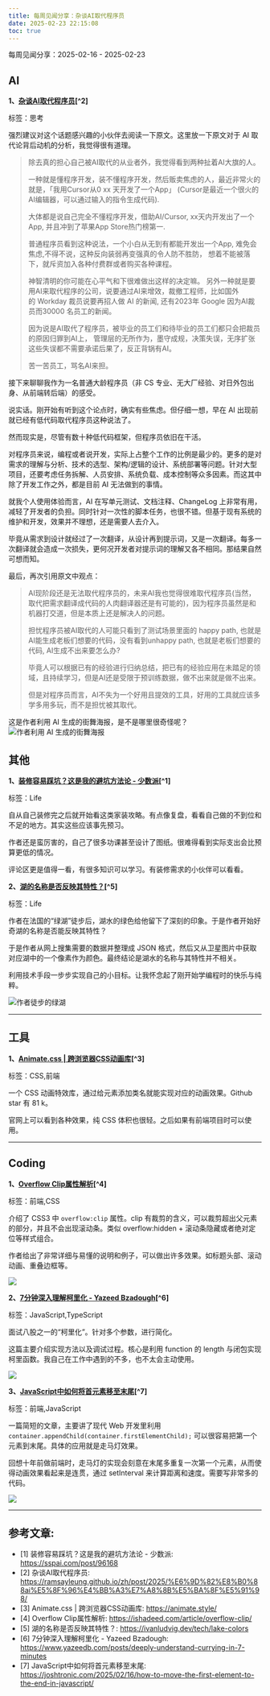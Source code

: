 ```yaml
---
title: 每周见闻分享：杂谈AI取代程序员
date: 2025-02-23 22:15:08
toc: true
---
```


每周见闻分享：2025-02-16 - 2025-02-23

## AI
**1、[杂谈AI取代程序员](https://ramsayleung.github.io/zh/post/2025/%E6%9D%82%E8%B0%88ai%E5%8F%96%E4%BB%A3%E7%A8%8B%E5%BA%8F%E5%91%98/)[^2]**

标签：思考

强烈建议对这个话题感兴趣的小伙伴去阅读一下原文。这里放一下原文对于 AI 取代论背后动机的分析，我觉得很有道理。

>  除去真的担心自己被AI取代的从业者外，我觉得看到两种扯着AI大旗的人。
>
>  一种就是懂程序开发，装不懂程序开发，然后贩卖焦虑的人，最近非常火的就是，「我用Cursor从0 xx 天开发了一个App」 (Cursor是最近一个很火的AI编辑器，可以通过输入的指令生成代码).
>
> 大体都是说自己完全不懂程序开发，借助AI/Cursor, xx天内开发出了一个App, 并且冲到了苹果App Store热门榜第一.
>
> 普通程序员看到这种说法，一个小白从无到有都能开发出一个App, 难免会焦虑,不得不说，这种反向装弱再变强真的令人防不胜防， 想着不能被落下，就斥资加入各种付费群或者购买各种课程。
> 
> 神智清明的你可能在心平气和下很难做出这样的决定嘛。
> 另外一种就是要用AI来取代程序的公司，说要通过AI来增效，裁撤工程师，比如国外的 Workday 裁员说要再招人做 AI 的新闻, 还有2023年 Google 因为AI裁员而30000 名员工的新闻。
>
> 因为说是AI取代了程序员，被毕业的员工们和待毕业的员工们都只会把裁员的原因归罪到AI上， 管理层的无所作为，墨守成规，决策失误，无序扩张这些失误都不需要承诺后果了，反正背锅有AI。
>
> 苦一苦员工，骂名AI来担。

接下来聊聊我作为一名普通大龄程序员（非 CS 专业、无大厂经验、对日外包出身、从前端转后端）的感受。

说实话。刚开始有听到这个论点时，确实有些焦虑。但仔细一想，早在 AI 出现前就已经有低代码取代程序员这种说法了。

然而现实是，尽管有数十种低代码框架，但程序员依旧在干活。

对程序员来说，编程或者说开发，实际上占整个工作的比例是最少的。更多的是对需求的理解与分析、技术的选型、架构/逻辑的设计、系统部署等问题。针对大型项目，还要考虑任务拆解、人员安排、系统负载、成本控制等众多因素。而这其中除了开发工作之外，都是目前 AI 无法做到的事情。

就我个人使用体验而言，AI 在写单元测试、文档注释、ChangeLog 上非常有用，减轻了开发者的负担。同时针对一次性的脚本任务，也很不错。但基于现有系统的维护和开发，效果并不理想，还是需要人去介入。

毕竟从需求到设计就经过了一次翻译，从设计再到提示词，又是一次翻译。每多一次翻译就会造成一次损失，更何况开发者对提示词的理解又各不相同。那结果自然可想而知。

最后，再次引用原文中观点：

> AI现阶段还是无法取代程序员的，未来AI我也觉得很难取代程序员(当然，取代把需求翻译成代码的人肉翻译器还是有可能的)，因为程序员虽然是和机器打交道，但是本质上还是解决人的问题。
> 
> 担忧程序员被AI取代的人可能只看到了测试场景里面的 happy path, 也就是AI能生成老板们想要的代码，没有看到unhappy path, 也就是老板们想要的代码, AI生成不出来要怎么办?
> 
> 毕竟人可以根据已有的经验进行归纳总结，把已有的经验应用在未踏足的领域，且持续学习，但是AI还是受限于预训练数据，做不出来就是做不出来。
> 
> 但是对程序员而言，AI不失为一个好用且提效的工具，好用的工具就应该多学多用多玩，而不是担忧被其取代。

这是作者利用 AI 生成的街舞海报，是不是哪里很奇怪呢？
![作者利用 AI 生成的街舞海报](https://ramsayleung.github.io/ox-hugo/genai_cover_image.jpg)

## 其他
**1、[装修容易踩坑？这是我的避坑方法论 - 少数派](https://sspai.com/post/96168)[^1]**

标签：Life

自从自己装修完之后就开始看这类家装攻略。有点像复盘，看看自己做的不到位和不足的地方。其实这些应该事先预习。

作者还是蛮厉害的，自己了很多功课甚至设计了图纸。很难得看到实际支出会比预算更低的情况。

评论区更是值得一看，有很多知识可以学习。有装修需求的小伙伴可以看看。


**2、[湖的名称是否反映其特性？](https://ivanludvig.dev/tech/lake-colors)[^5]**

标签：Life

作者在法国的“绿湖”徒步后，湖水的绿色给他留下了深刻的印象。于是作者开始好奇湖的名称是否能反映其特性？

于是作者从网上搜集需要的数据并整理成 JSON 格式，然后又从卫星图片中获取对应湖中的一个像素作为颜色。最终结论是湖水的名称与其特性并不相关。

利用技术手段一步步实现自己的小目标。让我怀念起了刚开始学编程时的快乐与纯粹。

![作者徒步的绿湖](https://ivanludvig.dev/assets/img/lakes/lac-vert.jpg)

----

## 工具
**1、[Animate.css | 跨浏览器CSS动画库](https://animate.style/)[^3]**

标签：CSS,前端

一个 CSS 动画特效库，通过给元素添加类名就能实现对应的动画效果。Github star 有 81 k。

官网上可以看到各种效果，纯 CSS 体积也很轻。之后如果有前端项目时可以使用。

----

## Coding
**1、[Overflow Clip属性解析](https://ishadeed.com/article/overflow-clip/)[^4]**

标签：前端,CSS

介绍了 CSS3 中 `overflow:clip` 属性。clip 有裁剪的含义，可以裁剪超出父元素的部分，并且不会出现滚动条。类似 overflow:hidden + 滚动条隐藏或者绝对定位等样式组合。

作者给出了非常详细与易懂的说明和例子，可以做出许多效果。如标题头部、滚动动画、重叠边框等。

![](https://ishadeed.com/_astro/hero-clip-1.Br_jpHnV_ZAciKn.webp)


**2、[7分钟深入理解柯里化 - Yazeed Bzadough](https://www.yazeedb.com/posts/deeply-understand-currying-in-7-minutes)[^6]**

标签：JavaScript,TypeScript

面试八股之一的“柯里化”。针对多个参数，进行简化。

这篇主要介绍实现方法以及调试过程。核心是利用 function 的 length 与闭包实现柯里函数。我自己在工作中遇到的不多，也不太会主动使用。

![](https://www.yazeedb.com/media/dog-properly-currying-a-function.jpeg)

**3、[JavaScript中如何将首元素移至末尾](https://joshtronic.com/2025/02/16/how-to-move-the-first-element-to-the-end-in-javascript/)[^7]**

标签：前端,JavaScript

一篇简短的文章，主要讲了现代 Web 开发里利用 `container.appendChild(container.firstElementChild);` 可以很容易把第一个元素到末尾。具体的应用就是走马灯效果。

回想十年前做前端时，走马灯的实现会刻意在末尾多重复一次第一个元素，从而使得动画效果看起来是连贯，通过 setInterval 来计算距离和速度。需要写非常多的代码。

![](https://joshtronic.com/wp-content/uploads/2025/02/A-clean-and-minimalistic-illustration-of-DOM-manipulation-in-JavaScript.-The-image-should-depict-a-simple-webpage-layout-with-rectangular-blocks-repre.webp)


----

## 参考文章:
- [1] 装修容易踩坑？这是我的避坑方法论 - 少数派: https://sspai.com/post/96168
- [2] 杂谈AI取代程序员: https://ramsayleung.github.io/zh/post/2025/%E6%9D%82%E8%B0%88ai%E5%8F%96%E4%BB%A3%E7%A8%8B%E5%BA%8F%E5%91%98/
- [3] Animate.css | 跨浏览器CSS动画库: https://animate.style/
- [4] Overflow Clip属性解析: https://ishadeed.com/article/overflow-clip/
- [5] 湖的名称是否反映其特性？: https://ivanludvig.dev/tech/lake-colors
- [6] 7分钟深入理解柯里化 - Yazeed Bzadough: https://www.yazeedb.com/posts/deeply-understand-currying-in-7-minutes
- [7] JavaScript中如何将首元素移至末尾: https://joshtronic.com/2025/02/16/how-to-move-the-first-element-to-the-end-in-javascript/